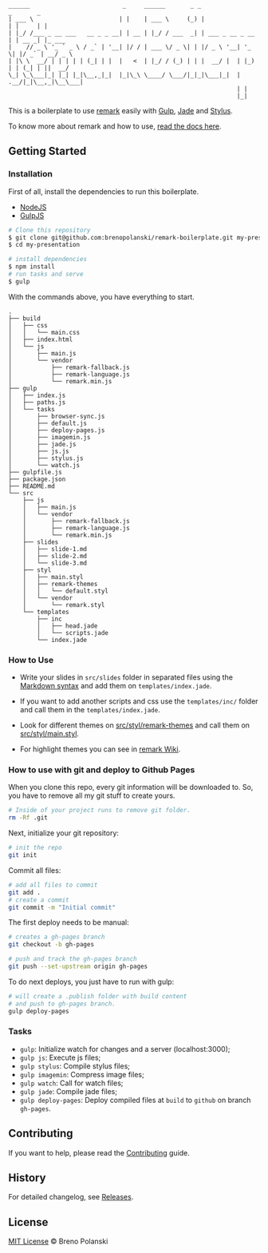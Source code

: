 ```
______                          _     ______       _ _                 _       _       
| ___ \                        | |    | ___ \     (_) |               | |     | |      
| |_/ /___ _ __ ___   __ _ _ __| | __ | |_/ / ___  _| | ___ _ __ _ __ | | __ _| |_ ___ 
|    // _ \ '_ ` _ \ / _` | '__| |/ / | ___ \/ _ \| | |/ _ \ '__| '_ \| |/ _` | __/ _ \
| |\ \  __/ | | | | | (_| | |  |   <  | |_/ / (_) | | |  __/ |  | |_) | | (_| | ||  __/
\_| \_\___|_| |_| |_|\__,_|_|  |_|\_\ \____/ \___/|_|_|\___|_|  | .__/|_|\__,_|\__\___|
                                                                | |                    
                                                                |_|                    

```

This is a boilerplate to use [remark](https://github.com/gnab/remark) easily with [Gulp](http://gulpjs.com/), [Jade](http://jade-lang.com/) and [Stylus](http://learnboost.github.io/stylus/).

To know more about remark and how to use, [read the docs here](https://github.com/gnab/remark/wiki).

## Getting Started

### Installation

First of all, install the dependencies to run this boilerplate.

- [NodeJS](http://nodejs.org/)
- [GulpJS](http://gulpjs.com/)

```sh
# Clone this repository
$ git clone git@github.com:brenopolanski/remark-boilerplate.git my-presentation
$ cd my-presentation

# install dependencies
$ npm install
# run tasks and serve
$ gulp
```
With the commands above, you have everything to start.

```
.
├── build
│   ├── css
│   │   └── main.css
│   ├── index.html
│   └── js
│       ├── main.js
│       └── vendor
│           ├── remark-fallback.js
│           ├── remark-language.js
│           └── remark.min.js
├── gulp
│   ├── index.js
│   ├── paths.js
│   └── tasks
│       ├── browser-sync.js
│       ├── default.js
│       ├── deploy-pages.js
│       ├── imagemin.js
│       ├── jade.js
│       ├── js.js
│       ├── stylus.js
│       └── watch.js
├── gulpfile.js
├── package.json
├── README.md
└── src
    ├── js
    │   ├── main.js
    │   └── vendor
    │       ├── remark-fallback.js
    │       ├── remark-language.js
    │       └── remark.min.js
    ├── slides
    │   ├── slide-1.md
    │   ├── slide-2.md
    │   └── slide-3.md
    ├── styl
    │   ├── main.styl
    │   ├── remark-themes
    │   │   └── default.styl
    │   └── vendor
    │       └── remark.styl
    └── templates
        ├── inc
        │   ├── head.jade
        │   └── scripts.jade
        └── index.jade

```

### How to Use

- Write your slides in `src/slides` folder in separated files using the [Markdown syntax](https://github.com/gnab/remark/wiki/Markdown) and add them on `templates/index.jade`.

- If you want to add another scripts and css use the `templates/inc/` folder and call them in the  `templates/index.jade`.

- Look for different themes on [src/styl/remark-themes](https://github.com/brenopolanski/remark-boilerplate/tree/master/src/styl/remark-themes) and call them on [src/styl/main.styl](https://github.com/brenopolanski/remark-boilerplate/blob/master/src/styl/main.styl). 

- For highlight themes you can see in [remark Wiki](https://github.com/gnab/remark/wiki/Configuration#highlighting).

### How to use with git and deploy to Github Pages

When you clone this repo, every git information will be downloaded to. So, you have to remove all my git stuff to create yours.

```sh
# Inside of your project runs to remove git folder.
rm -Rf .git
```

Next, initialize your git repository:

```sh
# init the repo
git init
```

Commit all files:

```sh
# add all files to commit
git add .
# create a commit
git commit -m "Initial commit"
```

The first deploy needs to be manual:

```sh
# creates a gh-pages branch
git checkout -b gh-pages

# push and track the gh-pages branch
git push --set-upstream origin gh-pages
```

To do next deploys, you just have to run with gulp:

```sh
# will create a .publish folder with build content
# and push to gh-pages branch.
gulp deploy-pages
```

### Tasks

- `gulp`: Initialize watch for changes and a server (localhost:3000);
- `gulp js`: Execute js files;
- `gulp stylus`: Compile stylus files;
- `gulp imagemin`: Compress image files;
- `gulp watch`: Call for watch files;
- `gulp jade`: Compile jade files;
- `gulp deploy-pages`: Deploy compiled files at `build` to `github` on branch `gh-pages`.

## Contributing

If you want to help, please read the [Contributing](https://github.com/brenopolanski/remark-boilerplate/blob/master/CONTRIBUTING.md) guide.

## History

For detailed changelog, see [Releases](https://github.com/brenopolanski/remark-boilerplate/releases).

## License

[MIT License](http://brenopolanski.mit-license.org/) © Breno Polanski
